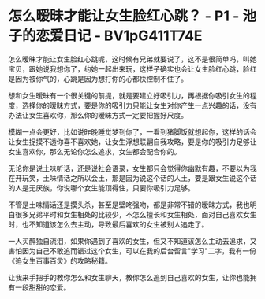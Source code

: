 # 怎么暧昧才能让女生脸红心跳？ - P1 - 池子的恋爱日记 - BV1pG411T74E

怎么暧昧才能让女生脸红心跳呢，这时候有兄弟就要说了，这不是很简单吗，叫她宝贝，跟她说我想你了，约她一起出来玩，这样子确实也会让女生脸红心跳，脸红是因为被你气的，心跳是因为想打你的心都快控制不住了。

想和女生暧昧有一个很关键的前提，就是要建立好吸引力，再根据你吸引女生的程度，选择你的暧昧方式，要是你的吸引力只能让女生对你产生一点兴趣的话，没有办法让女生喜欢你，那么你的暧昧方式一定要把握好尺度。

模糊一点会更好，比如说昨晚睡觉梦到你了，一看到猪脚饭就想起你，这样的话会让女生捉摸不透你喜不喜欢她，让女生浮想联翩自我攻略，要是你的吸引力足够让女生喜欢你，那么无论你怎么追求，女生都会配合你的。

无论你是说土味听话，还是说社会语录，女生都只会觉得你幽默有趣，不要以为我在开玩笑，土味情话之所以会土，那是因为说这个话的人土，要是跟女生说这个话的人是无厌族，你说哪个女生能顶得住，只要你吸引力足够。

不管是土味情话还是摸头杀，甚至是壁咚强吻，都是非常不错的暧昧方式，我也明白很多兄弟平时和女生相处的比较少，不怎么擅长和女生相处，面对自己喜欢女生时，也不知道该怎么去主动，导致最后喜欢的女生被别人追走了。

一人买醉独自流泪，如果你遇到了喜欢的女生，但又不知道该怎么主动去追求，又害怕因为自己不敢追而错过这个女生，可以在我的后台留言"学习"二字，我有一份《追女生百事百灵》的攻略秘籍。

让我来手把手的教你怎么和女生聊天，教你怎么追到自己喜欢的女生，让你也能拥有一段甜甜的恋爱。